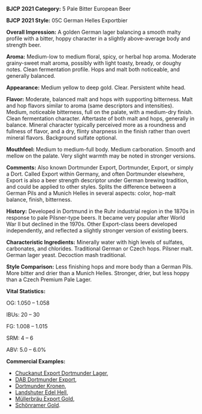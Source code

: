 <b>BJCP 2021 Category:</b> 5 Pale Bitter European Beer

<b>BJCP 2021 Style:</b> 05C German Helles Exportbier

<b>Overall Impression:</b> A golden German lager balancing a
smooth malty profile with a bitter, hoppy character in a slightly
above-average body and strength beer.

<b>Aroma:</b> Medium-low to medium floral, spicy, or herbal hop
aroma. Moderate grainy-sweet malt aroma, possibly with light
toasty, bready, or doughy notes. Clean fermentation profile.
Hops and malt both noticeable, and generally balanced.

<b>Appearance:</b> Medium yellow to deep gold. Clear. Persistent
white head.

<b>Flavor:</b> Moderate, balanced malt and hops with supporting
bitterness. Malt and hop flavors similar to aroma (same
descriptors and intensities). Medium, noticeable bitterness, full
on the palate, with a medium-dry finish. Clean fermentation
character. Aftertaste of both malt and hops, generally in
balance. Mineral character typically perceived more as a
roundness and fullness of flavor, and a dry, flinty sharpness in
the finish rather than overt mineral flavors. Background sulfate
optional.

<b>Mouthfeel:</b> Medium to medium-full body. Medium
carbonation. Smooth and mellow on the palate. Very slight
warmth may be noted in stronger versions.

<b>Comments:</b> Also known Dortmunder Export, Dortmunder,
Export, or simply a Dort. Called Export within Germany, and
often Dortmunder elsewhere, Export is also a beer strength
descriptor under German brewing tradition, and could be
applied to other styles. Splits the difference between a German
Pils and a Munich Helles in several aspects: color, hop-malt
balance, finish, bitterness.

<b>History:</b> Developed in Dortmund in the Ruhr industrial
region in the 1870s in response to pale Pilsner-type beers. It
became very popular after World War II but declined in the
1970s. Other Export-class beers developed independently, and
reflected a slightly stronger version of existing beers.

<b>Characteristic Ingredients:</b> Minerally water with high
levels of sulfates, carbonates, and chlorides. Traditional
German or Czech hops. Pilsner malt. German lager yeast.
Decoction mash traditional.

<b>Style Comparison:</b> Less finishing hops and more body than
a German Pils. More bitter and drier than a Munich Helles.
Stronger, drier, but less hoppy than a Czech Premium Pale
Lager.

<b>Vital Statistics:</b>

OG: 1.050 – 1.058

IBUs: 20 – 30

FG: 1.008 – 1.015

SRM: 4 – 6

ABV: 5.0 – 6.0%

<b>Commercial Examples:</b>
- [Chuckanut Export Dortmunder Lager](https://untappd.com/b/chuckanut-brewery-export-dortmunder-lager/2718594),
- [DAB Dortmunder Export](https://untappd.com/b/dortmunder-actien-brauerei-dab-export-dortmunder-export/30445),
- [Dortmunder Kronen](https://untappd.com/b/dortmunder-actien-brauerei-dortmunder-kronen-pilsener/30635),
- [Landshuter Edel Hell](https://untappd.com/b/landshuter-brauhaus-edelhell/84440),
- [Müllerbräu Export Gold](https://untappd.com/b/mullerbrau-pfaffenhofen-gold-export/179731),
- [Schönramer Gold](https://untappd.com/b/private-landbrauerei-schonram-gold/27321).
